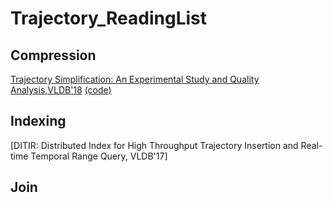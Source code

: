 # Trajectory_ReadingList

## Compression
[Trajectory Simplification: An Experimental Study and Quality Analysis,VLDB'18](http://www.vldb.org/pvldb/vol11/p934-zhang.pdf) [(code)](https://github.com/uestc-db/traj-compression)

## Indexing
[DITIR: Distributed Index for High Throughput Trajectory Insertion and Real-time Temporal Range Query, VLDB'17]

## Join
